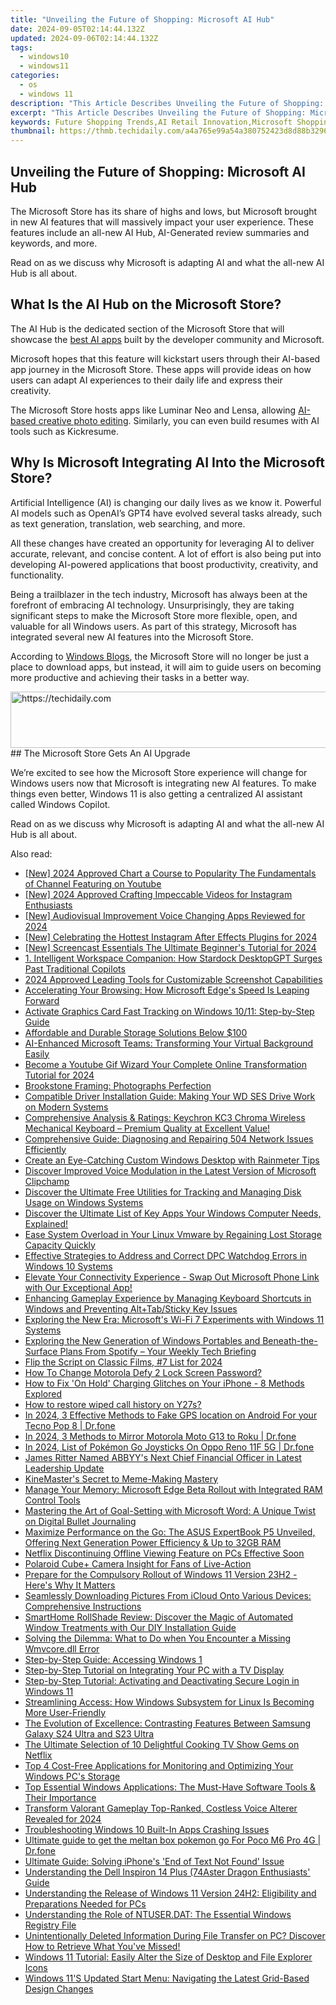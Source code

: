```yaml
---
title: "Unveiling the Future of Shopping: Microsoft AI Hub"
date: 2024-09-05T02:14:44.132Z
updated: 2024-09-06T02:14:44.132Z
tags:
  - windows10
  - windows11
categories:
  - os
  - windows 11
description: "This Article Describes Unveiling the Future of Shopping: Microsoft AI Hub"
excerpt: "This Article Describes Unveiling the Future of Shopping: Microsoft AI Hub"
keywords: Future Shopping Trends,AI Retail Innovation,Microsoft Shopping Hub,AI-Driven Shopping,Consumer Experience Tech,Shopping AI Insights,Next-Gen E-Commerce
thumbnail: https://thmb.techidaily.com/a4a765e99a54a380752423d8d88b32966a3339aa9293b1bce2b9a95dc690dd25.jpg
---
```


## Unveiling the Future of Shopping: Microsoft AI Hub

 The Microsoft Store has its share of highs and lows, but Microsoft brought in new AI features that will massively impact your user experience. These features include an all-new AI Hub, AI-Generated review summaries and keywords, and more.

 Read on as we discuss why Microsoft is adapting AI and what the all-new AI Hub is all about.

## What Is the AI Hub on the Microsoft Store?

 The AI Hub is the dedicated section of the Microsoft Store that will showcase the [best AI apps](https://www.makeuseof.com/best-ai-web-apps/) built by the developer community and Microsoft.

 Microsoft hopes that this feature will kickstart users through their AI-based app journey in the Microsoft Store. These apps will provide ideas on how users can adapt AI experiences to their daily life and express their creativity.

 The Microsoft Store hosts apps like Luminar Neo and Lensa, allowing [AI-based creative photo editing](https://www.makeuseof.com/best-free-ai-online-photo-editors/). Similarly, you can even build resumes with AI tools such as Kickresume.

## Why Is Microsoft Integrating AI Into the Microsoft Store?

 Artificial Intelligence (AI) is changing our daily lives as we know it. Powerful AI models such as OpenAI’s GPT4 have evolved several tasks already, such as text generation, translation, web searching, and more.

 All these changes have created an opportunity for leveraging AI to deliver accurate, relevant, and concise content. A lot of effort is also being put into developing AI-powered applications that boost productivity, creativity, and functionality.

 Being a trailblazer in the tech industry, Microsoft has always been at the forefront of embracing AI technology. Unsurprisingly, they are taking significant steps to make the Microsoft Store more flexible, open, and valuable for all Windows users. As part of this strategy, Microsoft has integrated several new AI features into the Microsoft Store.

 According to [Windows Blogs](https://blogs.windows.com/windowsdeveloper/2023/05/23/welcoming-ai-to-the-microsoft-store-on-windows/), the Microsoft Store will no longer be just a place to download apps, but instead, it will aim to guide users on becoming more productive and achieving their tasks in a better way.

<!-- affiliate ads begin -->
<a href="https://imp.i357552.net/c/5597632/1006793/11832" target="_top" id="1006793">
  <img src="//a.impactradius-go.com/display-ad/11832-1006793" border="0" alt="https://techidaily.com" width="728" height="90"/>
</a>
<img height="0" width="0" src="https://imp.i357552.net/i/5597632/1006793/11832" style="position:absolute;visibility:hidden;" border="0" />
<!-- affiliate ads end -->
## The Microsoft Store Gets An AI Upgrade

 We’re excited to see how the Microsoft Store experience will change for Windows users now that Microsoft is integrating new AI features. To make things even better, Windows 11 is also getting a centralized AI assistant called Windows Copilot.

 Read on as we discuss why Microsoft is adapting AI and what the all-new AI Hub is all about.

<span class="atpl-alsoreadstyle">Also read:</span>
<div><ul>
<li><a href="https://facebook-video-share.techidaily.com/new-2024-approved-chart-a-course-to-popularity-the-fundamentals-of-channel-featuring-on-youtube/"><u>[New] 2024 Approved  Chart a Course to Popularity  The Fundamentals of Channel Featuring on Youtube</u></a></li>
<li><a href="https://instagram-video-files.techidaily.com/new-2024-approved-crafting-impeccable-videos-for-instagram-enthusiasts/"><u>[New] 2024 Approved  Crafting Impeccable Videos for Instagram Enthusiasts</u></a></li>
<li><a href="https://youtube-docs.techidaily.com/udiovisual-improvement-voice-changing-apps-reviewed-for-2024/"><u>[New] Audiovisual Improvement  Voice Changing Apps Reviewed for 2024</u></a></li>
<li><a href="https://instagram-video-recordings.techidaily.com/new-celebrating-the-hottest-instagram-after-effects-plugins-for-2024/"><u>[New] Celebrating the Hottest Instagram After Effects Plugins for 2024</u></a></li>
<li><a href="https://screen-sharing-recording.techidaily.com/new-screencast-essentials-the-ultimate-beginners-tutorial-for-2024/"><u>[New] Screencast Essentials  The Ultimate Beginner's Tutorial for 2024</u></a></li>
<li><a href="https://windows11.techidaily.com/1-intelligent-workspace-companion-how-stardock-desktopgpt-surges-past-traditional-copilots/"><u>1. Intelligent Workspace Companion: How Stardock DesktopGPT Surges Past Traditional Copilots</u></a></li>
<li><a href="https://on-screen-recording.techidaily.com/2024-approved-leading-tools-for-customizable-screenshot-capabilities/"><u>2024 Approved  Leading Tools for Customizable Screenshot Capabilities</u></a></li>
<li><a href="https://windows11.techidaily.com/accelerating-your-browsing-how-microsoft-edges-speed-is-leaping-forward/"><u>Accelerating Your Browsing: How Microsoft Edge's Speed Is Leaping Forward</u></a></li>
<li><a href="https://windows11.techidaily.com/activate-graphics-card-fast-tracking-on-windows-1011-step-by-step-guide/"><u>Activate Graphics Card Fast Tracking on Windows 10/11: Step-by-Step Guide</u></a></li>
<li><a href="https://windows11.techidaily.com/affordable-and-durable-storage-solutions-below-100/"><u>Affordable and Durable Storage Solutions Below $100</u></a></li>
<li><a href="https://windows11.techidaily.com/ai-enhanced-microsoft-teams-transforming-your-virtual-background-easily/"><u>AI-Enhanced Microsoft Teams: Transforming Your Virtual Background Easily</u></a></li>
<li><a href="https://youtube-sure.techidaily.com/e-a-youtube-gif-wizard-your-complete-online-transformation-tutorial-for-2024/"><u>Become a Youtube Gif Wizard  Your Complete Online Transformation Tutorial for 2024</u></a></li>
<li><a href="https://buynow-info.techidaily.com/brookstone-framing-photographs-perfection/"><u>Brookstone Framing: Photographs Perfection</u></a></li>
<li><a href="https://hardware-help.techidaily.com/compatible-driver-installation-guide-making-your-wd-ses-drive-work-on-modern-systems/"><u>Compatible Driver Installation Guide: Making Your WD SES Drive Work on Modern Systems</u></a></li>
<li><a href="https://windows11.techidaily.com/comprehensive-analysis-and-ratings-keychron-kc3-chroma-wireless-mechanical-keyboard-premium-quality-at-excellent-value/"><u>Comprehensive Analysis & Ratings: Keychron KC3 Chroma Wireless Mechanical Keyboard – Premium Quality at Excellent Value!</u></a></li>
<li><a href="https://technical-tips.techidaily.com/comprehensive-guide-diagnosing-and-repairing-504-network-issues-efficiently/"><u>Comprehensive Guide: Diagnosing and Repairing 504 Network Issues Efficiently</u></a></li>
<li><a href="https://windows11.techidaily.com/create-an-eye-catching-custom-windows-desktop-with-rainmeter-tips/"><u>Create an Eye-Catching Custom Windows Desktop with Rainmeter Tips</u></a></li>
<li><a href="https://windows11.techidaily.com/discover-improved-voice-modulation-in-the-latest-version-of-microsoft-clipchamp/"><u>Discover Improved Voice Modulation in the Latest Version of Microsoft Clipchamp</u></a></li>
<li><a href="https://windows11.techidaily.com/discover-the-ultimate-free-utilities-for-tracking-and-managing-disk-usage-on-windows-systems/"><u>Discover the Ultimate Free Utilities for Tracking and Managing Disk Usage on Windows Systems</u></a></li>
<li><a href="https://windows11.techidaily.com/discover-the-ultimate-list-of-key-apps-your-windows-computer-needs-explained/"><u>Discover the Ultimate List of Key Apps Your Windows Computer Needs, Explained!</u></a></li>
<li><a href="https://windows11.techidaily.com/ease-system-overload-in-your-linux-vmware-by-regaining-lost-storage-capacity-quickly/"><u>Ease System Overload in Your Linux Vmware by Regaining Lost Storage Capacity Quickly</u></a></li>
<li><a href="https://windows11.techidaily.com/effective-strategies-to-address-and-correct-dpc-watchdog-errors-in-windows-10-systems/"><u>Effective Strategies to Address and Correct DPC Watchdog Errors in Windows 10 Systems</u></a></li>
<li><a href="https://windows11.techidaily.com/elevate-your-connectivity-experience-swap-out-microsoft-phone-link-with-our-exceptional-app/"><u>Elevate Your Connectivity Experience - Swap Out Microsoft Phone Link with Our Exceptional App!</u></a></li>
<li><a href="https://windows11.techidaily.com/enhancing-gameplay-experience-by-managing-keyboard-shortcuts-in-windows-and-preventing-altplustabsticky-key-issues/"><u>Enhancing Gameplay Experience by Managing Keyboard Shortcuts in Windows and Preventing Alt+Tab/Sticky Key Issues</u></a></li>
<li><a href="https://windows11.techidaily.com/exploring-the-new-era-microsofts-wi-fi-7-experiments-with-windows-11-systems/"><u>Exploring the New Era: Microsoft's Wi-Fi 7 Experiments with Windows 11 Systems</u></a></li>
<li><a href="https://windows11.techidaily.com/exploring-the-new-generation-of-windows-portables-and-beneath-the-surface-plans-from-spotify-your-weekly-tech-briefing/"><u>Exploring the New Generation of Windows Portables and Beneath-the-Surface Plans From Spotify – Your Weekly Tech Briefing</u></a></li>
<li><a href="https://youtube-help.techidaily.com/flip-the-script-on-classic-films-7-list-for-2024/"><u>Flip the Script on Classic Films, #7 List for 2024</u></a></li>
<li><a href="https://android-unlock.techidaily.com/how-to-change-motorola-defy-2-lock-screen-password-by-drfone-android/"><u>How To Change Motorola Defy 2 Lock Screen Password?</u></a></li>
<li><a href="https://fox-that.techidaily.com/how-to-fix-on-hold-charging-glitches-on-your-iphone-8-methods-explored/"><u>How to Fix 'On Hold' Charging Glitches on Your iPhone - 8 Methods Explored</u></a></li>
<li><a href="https://blog-min.techidaily.com/how-to-restore-wiped-call-history-on-y27s-by-fonelab-android-recover-call-logs/"><u>How to restore wiped call history on Y27s?</u></a></li>
<li><a href="https://android-location.techidaily.com/in-2024-3-effective-methods-to-fake-gps-location-on-android-for-your-tecno-pop-8-drfone-by-drfone-virtual/"><u>In 2024, 3 Effective Methods to Fake GPS location on Android For your Tecno Pop 8 | Dr.fone</u></a></li>
<li><a href="https://screen-mirror.techidaily.com/in-2024-3-methods-to-mirror-motorola-moto-g13-to-roku-drfone-by-drfone-android/"><u>In 2024, 3 Methods to Mirror Motorola Moto G13 to Roku | Dr.fone</u></a></li>
<li><a href="https://android-pokemon-go.techidaily.com/in-2024-list-of-pokemon-go-joysticks-on-oppo-reno-11f-5g-drfone-by-drfone-virtual-android/"><u>In 2024, List of Pokémon Go Joysticks On Oppo Reno 11F 5G | Dr.fone</u></a></li>
<li><a href="https://tech-savvy.techidaily.com/james-ritter-named-abbyys-next-chief-financial-officer-in-latest-leadership-update/"><u>James Ritter Named ABBYY's Next Chief Financial Officer in Latest Leadership Update</u></a></li>
<li><a href="https://extra-tips.techidaily.com/kinemasters-secret-to-meme-making-mastery/"><u>KineMaster's Secret to Meme-Making Mastery</u></a></li>
<li><a href="https://windows11.techidaily.com/manage-your-memory-microsoft-edge-beta-rollout-with-integrated-ram-control-tools/"><u>Manage Your Memory: Microsoft Edge Beta Rollout with Integrated RAM Control Tools</u></a></li>
<li><a href="https://windows11.techidaily.com/mastering-the-art-of-goal-setting-with-microsoft-word-a-unique-twist-on-digital-bullet-journaling/"><u>Mastering the Art of Goal-Setting with Microsoft Word: A Unique Twist on Digital Bullet Journaling</u></a></li>
<li><a href="https://windows11.techidaily.com/maximize-performance-on-the-go-the-asus-expertbook-p5-unveiled-offering-next-generation-power-efficiency-and-up-to-32gb-ram/"><u>Maximize Performance on the Go: The ASUS ExpertBook P5 Unveiled, Offering Next Generation Power Efficiency & Up to 32GB RAM</u></a></li>
<li><a href="https://windows11.techidaily.com/netflix-discontinuing-offline-viewing-feature-on-pcs-effective-soon/"><u>Netflix Discontinuing Offline Viewing Feature on PCs Effective Soon</u></a></li>
<li><a href="https://extra-tips.techidaily.com/polaroid-cubeplus-camera-insight-for-fans-of-live-action/"><u>Polaroid Cube+ Camera Insight for Fans of Live-Action</u></a></li>
<li><a href="https://windows11.techidaily.com/prepare-for-the-compulsory-rollout-of-windows-11-version-23h2-heres-why-it-matters/"><u>Prepare for the Compulsory Rollout of Windows 11 Version 23H2 - Here's Why It Matters</u></a></li>
<li><a href="https://windows11.techidaily.com/seamlessly-downloading-pictures-from-icloud-onto-various-devices-comprehensive-instructions/"><u>Seamlessly Downloading Pictures From iCloud Onto Various Devices: Comprehensive Instructions</u></a></li>
<li><a href="https://tech-revival.techidaily.com/smarthome-rollshade-review-discover-the-magic-of-automated-window-treatments-with-our-diy-installation-guide/"><u>SmartHome RollShade Review: Discover the Magic of Automated Window Treatments with Our DIY Installation Guide</u></a></li>
<li><a href="https://tech-recovery.techidaily.com/solving-the-dilemma-what-to-do-when-you-encounter-a-missing-wmvcoredll-error/"><u>Solving the Dilemma: What to Do when You Encounter a Missing Wmvcore.dll Error</u></a></li>
<li><a href="https://windows11.techidaily.com/step-by-step-guide-accessing-windows-1/"><u>Step-by-Step Guide: Accessing Windows 1</u></a></li>
<li><a href="https://windows11.techidaily.com/step-by-step-tutorial-on-integrating-your-pc-with-a-tv-display/"><u>Step-by-Step Tutorial on Integrating Your PC with a TV Display</u></a></li>
<li><a href="https://windows11.techidaily.com/step-by-step-tutorial-activating-and-deactivating-secure-login-in-windows-11/"><u>Step-by-Step Tutorial: Activating and Deactivating Secure Login in Windows 11</u></a></li>
<li><a href="https://windows11.techidaily.com/streamlining-access-how-windows-subsystem-for-linux-is-becoming-more-user-friendly/"><u>Streamlining Access: How Windows Subsystem for Linux Is Becoming More User-Friendly</u></a></li>
<li><a href="https://buynow-marvelous.techidaily.com/the-evolution-of-excellence-contrasting-features-between-samsung-galaxy-s24-ultra-and-s23-ultra/"><u>The Evolution of Excellence: Contrasting Features Between Samsung Galaxy S24 Ultra and S23 Ultra</u></a></li>
<li><a href="https://tech-renaissance.techidaily.com/the-ultimate-selection-of-10-delightful-cooking-tv-show-gems-on-netflix/"><u>The Ultimate Selection of 10 Delightful Cooking TV Show Gems on Netflix</u></a></li>
<li><a href="https://windows11.techidaily.com/top-4-cost-free-applications-for-monitoring-and-optimizing-your-windows-pcs-storage/"><u>Top 4 Cost-Free Applications for Monitoring and Optimizing Your Windows PC's Storage</u></a></li>
<li><a href="https://windows11.techidaily.com/top-essential-windows-applications-the-must-have-software-tools-and-their-importance/"><u>Top Essential Windows Applications: The Must-Have Software Tools & Their Importance</u></a></li>
<li><a href="https://some-approaches.techidaily.com/transform-valorant-gameplay-top-ranked-costless-voice-alterer-revealed-for-2024/"><u>Transform Valorant Gameplay  Top-Ranked, Costless Voice Alterer Revealed for 2024</u></a></li>
<li><a href="https://windows11.techidaily.com/troubleshooting-windows-10-built-in-apps-crashing-issues/"><u>Troubleshooting Windows 10 Built-In Apps Crashing Issues</u></a></li>
<li><a href="https://pokemon-go-android.techidaily.com/ultimate-guide-to-get-the-meltan-box-pokemon-go-for-poco-m6-pro-4g-drfone-by-drfone-virtual-android/"><u>Ultimate guide to get the meltan box pokemon go For Poco M6 Pro 4G | Dr.fone</u></a></li>
<li><a href="https://fox-that.techidaily.com/ultimate-guide-solving-iphones-end-of-text-not-found-issue/"><u>Ultimate Guide: Solving iPhone's 'End of Text Not Found' Issue</u></a></li>
<li><a href="https://windows11.techidaily.com/understanding-the-dell-inspiron-14-plus-74aster-dragon-enthusiasts-guide/"><u>Understanding the Dell Inspiron 14 Plus (74Aster Dragon Enthusiasts' Guide</u></a></li>
<li><a href="https://windows11.techidaily.com/understanding-the-release-of-windows-11-version-24h2-eligibility-and-preparations-needed-for-pcs/"><u>Understanding the Release of Windows 11 Version 24H2: Eligibility and Preparations Needed for PCs</u></a></li>
<li><a href="https://windows11.techidaily.com/understanding-the-role-of-ntuserdat-the-essential-windows-registry-file/"><u>Understanding the Role of NTUSER.DAT: The Essential Windows Registry File</u></a></li>
<li><a href="https://windows11.techidaily.com/unintentionally-deleted-information-during-file-transfer-on-pc-discover-how-to-retrieve-what-youve-missed/"><u>Unintentionally Deleted Information During File Transfer on PC? Discover How to Retrieve What You've Missed!</u></a></li>
<li><a href="https://windows11.techidaily.com/windows-11-tutorial-easily-alter-the-size-of-desktop-and-file-explorer-icons/"><u>Windows 11 Tutorial: Easily Alter the Size of Desktop and File Explorer Icons</u></a></li>
<li><a href="https://windows11.techidaily.com/windows-11s-updated-start-menu-navigating-the-latest-grid-based-design-changes/"><u>Windows 11'S Updated Start Menu: Navigating the Latest Grid-Based Design Changes</u></a></li>
</ul></div>

<ins class="adsbygoogle"
      style="display:block"
      data-ad-client="ca-pub-7571918770474297"
      data-ad-slot="8358498916"
      data-ad-format="auto"
      data-full-width-responsive="true"></ins>